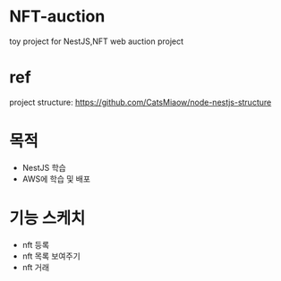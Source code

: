 # NFT-auction
toy project for NestJS,NFT web auction project

# ref

project structure: https://github.com/CatsMiaow/node-nestjs-structure
# 목적
- NestJS 학습
- AWS에 학습 및 배포
# 기능 스케치

- nft 등록
- nft 목록 보여주기
- nft 거래